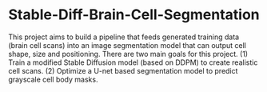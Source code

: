  # Stable-Diff-Brain-Cell-Segmentation
 This project aims to build a pipeline that feeds generated training data (brain cell scans) into an image segmentation model that can output cell shape, size and positioning. There are two main goals for this project. (1) Train a modified Stable Diffusion model (based on DDPM) to create realistic cell scans. (2) Optimize a U-net based segmentation model to predict grayscale cell body masks.
